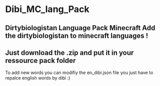 # Dibi_MC_lang_Pack
Dirtybiologistan Language Pack Minecraft
Add the dirtybiologistan to minecraft languages !
-------------------------------------------------------------
Just download the .zip and put it in your ressource pack folder
-------------------------------------------------------------
To add new words you can modifiy the en_dibi.json file 
you just have to repalce english words by dibi :)
